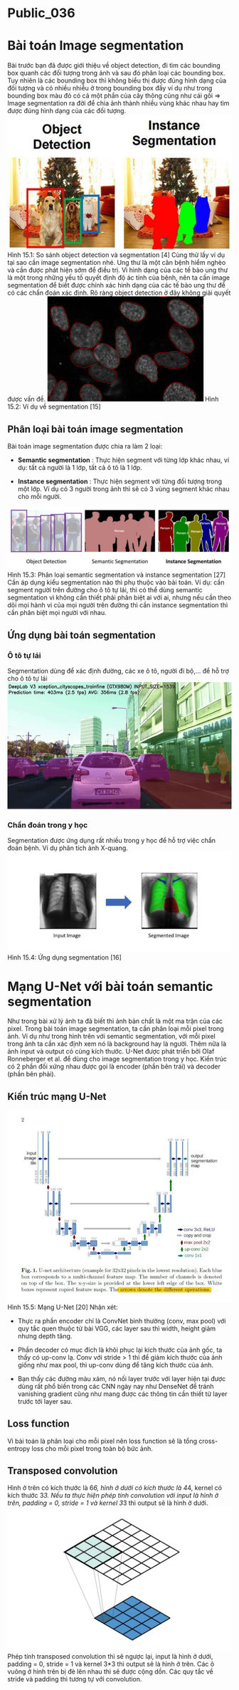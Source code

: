 # Public_036

# Bài toán Image segmentation

Bài trước bạn đã được giới thiệu về object detection, đi tìm các bounding box quanh các đối tượng trong ảnh và sau đó phân loại các bounding box. Tuy nhiên là các bounding box thì không biểu thị được đúng hình dạng của đối tượng và có nhiều nhiễu ở trong bounding box đấy ví dụ như trong bounding box màu đỏ có cả một phần của cây thông cũng như cái gối => Image segmentation ra đời để chia ảnh thành nhiều vùng khác nhau hay tìm được đúng hình dạng của các đối tượng.
![](images/image1.png)
Hình 15.1: So sánh object detection và segmentation [4]
Cùng thử lấy ví dụ tại sao cần image segmentation nhé. Ung thư là một căn bệnh hiểm nghèo và cần được phát hiện sớm để điều trị. Vì hình dạng của các tế bào ung thư là một trong những yếu tố quyết định độ ác tính của bệnh, nên ta cần image segmentation để biết được chính xác hình dạng của các tế bào ung thư để có các chẩn đoán xác định. Rõ ràng object detection ở đây không giải quyết được vấn đề.
![](images/image2.png)
Hình 15.2: Ví dụ về segmentation [15]

## Phân loại bài toán image segmentation

Bài toán image segmentation được chia ra làm 2 loại:

  * **Semantic segmentation** : Thực hiện segment với từng lớp khác nhau, ví dụ: tất cả người là 1 lớp, tất cả ô tô là 1 lớp.

  * **Instance segmentation** : Thực hiện segment với từng đối tượng trong một lớp. Ví dụ có 3 người trong ảnh thì sẽ có 3 vùng segment khác nhau cho mỗi người.


![](images/image3.png)
Hình 15.3: Phân loại semantic segmentation và instance segmentation [27]
Cần áp dụng kiểu segmentation nào thì phụ thuộc vào bài toán. Ví dụ: cần segment người trên đường cho ô tô tự lái, thì có thể dùng semantic segmentation vì không cần thiết phải phân biệt ai với ai, nhưng nếu cần theo dõi mọi hành vi của mọi người trên đường thì cần instance segmentation thì cần phân biệt mọi người với nhau.

## Ứng dụng bài toán segmentation

### Ô tô tự lái

Segmentation dùng để xác định đường, các xe ô tô, người đi bộ,... để hỗ trợ cho ô tô tự lái
![](images/image4.png)

### Chẩn đoán trong y học

Segmentation được ứng dụng rất nhiều trong y học để hỗ trợ việc chẩn đoán bệnh. Ví dụ phân tích ảnh X-quang.
![](images/image5.png)
Hình 15.4: Ứng dụng segmentation [16]

# Mạng U-Net với bài toán semantic segmentation

Như trong bài xử lý ảnh ta đã biết thì ảnh bản chất là một ma trận của các pixel. Trong bài toán image segmentation, ta cần phân loại mỗi pixel trong ảnh. Ví dụ như trong hình trên với semantic segmentation, với mỗi pixel trong ảnh ta cần xác định xem nó là background hay là người. Thêm nữa là ảnh input và output có cùng kích thước.
U-Net được phát triển bởi Olaf Ronneberger et al. để dùng cho image segmentation trong y học. Kiến trúc có 2 phần đối xứng nhau được gọi là encoder (phần bên trái) và decoder (phần bên phải).

## Kiến trúc mạng U-Net

![](images/image6.png)
Hình 15.5: Mạng U-Net [20]
Nhận xét:

  * Thực ra phần encoder chỉ là ConvNet bình thường (conv, max pool) với quy tắc quen thuộc từ bài VGG, các layer sau thì width, height giảm nhưng depth tăng.

  * Phần decoder có mục đích là khôi phục lại kích thước của ảnh gốc, ta thấy có up-conv lạ. Conv với stride > 1 thì để giảm kích thước của ảnh giống như max pool, thì up-conv dùng để tăng kích thước của ảnh.

  * Bạn thấy các đường màu xám, nó nối layer trước với layer hiện tại được dùng rất phổ biến trong các CNN ngày nay như DenseNet để tránh vanishing gradient cũng như mang được các thông tin cần thiết từ layer trước tới layer sau.


## Loss function

Vì bài toán là phân loại cho mỗi pixel nên loss function sẽ là tổng cross-entropy loss cho mỗi pixel trong toàn bộ bức ảnh.

## Transposed convolution

Hình ở trên có kích thước là 6*6, hình ở dưới có kích thước là 4*4, kernel có kích thước 3*3.
Nếu ta thực hiện phép tính convolution với input là hình ở trên, padding = 0, stride = 1 và kernel 3*3 thì output sẽ là hình ở dưới.
![](images/image7.png)
Phép tính transposed convolution thì sẽ ngược lại, input là hình ở dưới, padding = 0, stride = 1 và kernel 3*3 thì output sẽ là hình ở trên. Các ô vuông ở hình trên bị đè lên nhau thì sẽ được cộng dồn. Các quy tắc về stride và padding thì tương tự với convolution.